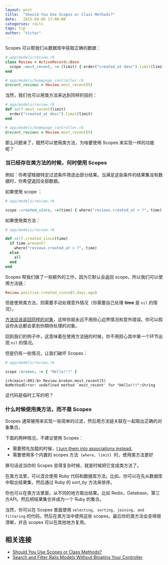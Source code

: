 ```yaml
---
layout: post
title:  "Should You Use Scopes or Class Methods?"
date:   2015-09-06 17:00:00
categories: rails
tags: tip
author: "Victor"
---
```


Scopes 可以帮我们从数据库中获取正确的数据：

```ruby
# app/models/review.rb
class Review < ActiveRecord::Base
  scope :most_recent, -> (limit) { order("created_at desc").limit(limit) }
end

# app/models/homepage_controller.rb
@recent_reviews = Review.most_recent(5)
```

当然，我们也可以用类方法来达到同样的目的：

```ruby
# app/models/review.rb
def self.most_recent(limit)
  order("created_at desc").limit(limit)
end

# app/models/homepage_controller.rb
@recent_reviews = Review.most_recent(5)
```

那么问题来了，既然可以使用类方法，为啥要使用 Scopes 来实现一样的功能呢？

### 当已经存在类方法的时候，何时使用 Scopes

例如：你希望根据特定过滤条件筛选出部分结果。当满足这些条件的结果集没有数据时，你希望返回全部数据。

如果使用 scope ：

```ruby
# app/models/review.rb

scope :created_since, ->(time) { where("reviews.created_at > ?", time) if time.present? }
```

如果使用类方法：

```ruby
# app/models/review.rb

def self.created_since(time)
  if time.present?
    where("reviews.created_at > ?", time)
  else
    all
  end
end
```

Scopes 帮我们做了一些额外的工作，因为它默认会返回 scope，所以我们可以使用方法链：

```ruby
Review.positive.created_since(5.days.ago)
```

但是使用类方法，则需要手动处理意外情况（你需要自己处理 **time** 是 `nil` 的情况）。

[方法应该返回同样的对象](http://www.justinweiss.com/blog/2014/06/24/simplify-your-ruby-code-with-the-robustness-principle/)，这样你就永远不用担心边界情况和意外错误。你可以假设你永远都会拿到你期待处理的对象。

回到我们的例子中，这意味着在使用方法链的时候，你不用担心其中某一个环节出现 `nil` 的情况。

但是仍有一些情况，让我们破坏 Scopes：

```ruby
# app/models/review.rb

scope :broken, -> { "Hello!!!" }
```

```
irb(main):001:0> Review.broken.most_recent(5)
NoMethodError: undefined method `most_recent' for "Hello!!!":String
```

这代码是临时工写的吧？

### 什么时候使用类方法，而不是 Scopes

Scopes 通常被用来实现一些简单的过滤，然后用方法链关联在一起取出正确的对象集合。

下面的两种情况，不建议使用 Scopes：

  * 需要预先加载的时候，[I turn them into associations instead.](http://www.justinweiss.com/blog/2015/06/23/how-to-preload-rails-scopes/)
  * 需要使用多个内置的 scopes 方法（`where, limit`）时，使用类方法更好

换句话说当你的 Scopes 变得复杂时候，就是时候把它变成类方法了。

在类方法里，可以混合使用 Ruby 代码和数据库方法。比如，你可以在先从数据库中取出结果集，然后通过 Ruby 的 *sort_by* 方法来排序。

你也可以在类方法里面，从不同的地方取出结果。比如 Redis，Database，第三方API。然后把结果集合并成为一个 Ruby 的集合。

当然，你可以在 Scopes 里面使用 `selecting, sorting, joining, and filtering` 的代码，然后在类方法中使用这些 scopes。最后你的类方法会变得很清晰，并且 scopes 可以在其他地方复用。


## 相关连接

* [Should You Use Scopes or Class Methods?](http://www.justinweiss.com/blog/2015/09/01/should-you-use-scopes-or-class-methods/)
* [Search and Filter Rails Models Without Bloating Your Controller](http://www.justinweiss.com/blog/2014/02/17/search-and-filter-rails-models-without-bloating-your-controller/)
